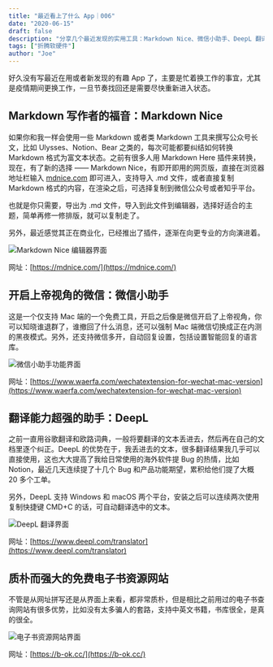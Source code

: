 ```yaml
---
title: "最近看上了什么 App｜006"
date: "2020-06-15"
draft: false
description: "分享几个最近发现的实用工具：Markdown Nice、微信小助手、DeepL 翻译和一个电子书资源网站"
tags: ["折腾软硬件"]
author: "Joe"
---
```


好久没有写最近在用或者新发现的有趣 App 了，主要是忙着换工作的事宜，尤其是疫情期间更换工作，一旦节奏找回还是需要尽快重新进入状态。

## Markdown 写作者的福音：Markdown Nice

如果你和我一样会使用一些 Markdown 或者类 Markdown 工具来撰写公众号长文，比如 Ulysses、Notion、Bear 之类的，每次可能都要纠结如何转换 Markdown 格式为富文本状态。之前有很多人用 Markdown Here 插件来转换，现在，有了新的选择 —— Markdown Nice，有即开即用的网页版，直接在浏览器地址栏输入 [mdnice.com](http://mdnice.com) 即可进入，支持导入 .md 文件，或者直接复制 Markdown 格式的内容，在渲染之后，可选择复制到微信公众号或者知乎平台。

也就是你只需要，导出为 .md 文件，导入到此文件到编辑器，选择好适合的主题，简单再修一修排版，就可以复制走了。

另外，最近感觉其正在商业化，已经推出了插件，逐渐在向更专业的方向演进着。

![Markdown Nice 编辑器界面](/images/posts/recent-favorite-apps/markdown-nice.webp)

网址：[https://mdnice.com/](https://mdnice.com/)

## 开启上帝视角的微信：微信小助手

这是一个仅支持 Mac 端的一个免费工具，开启之后像是微信开启了上帝视角，你可以知晓谁退群了，谁撤回了什么消息，还可以强制 Mac 端微信切换成正在内测的黑夜模式。另外，还支持微信多开，自动回复设置，包括设置智能回复的语言库。

![微信小助手功能界面](/images/posts/recent-favorite-apps/wechat-helper.webp)

网址：[https://www.waerfa.com/wechatextension-for-wechat-mac-version](https://www.waerfa.com/wechatextension-for-wechat-mac-version)

## 翻译能力超强的助手：DeepL

之前一直用谷歌翻译和欧路词典，一般将要翻译的文本丢进去，然后再在自己的文档里逐个纠正。DeepL 的优势在于，我丢进去的文本，很多翻译结果我几乎可以直接使用，这也大大提高了我给日常使用的海外软件提 Bug 的热情，比如 Notion，最近几天连续提了十几个 Bug 和产品功能期望，累积给他们提了大概 20 多个工单。

另外，DeepL 支持 Windows 和 macOS 两个平台，安装之后可以连续两次使用复制快捷键 CMD+C 的话，可自动翻译选中的文本。

![DeepL 翻译界面](/images/posts/recent-favorite-apps/deepl.webp)

网址：[https://www.deepl.com/translator](https://www.deepl.com/translator)

## 质朴而强大的免费电子书资源网站

不管是从网址拼写还是从界面上来看，都非常质朴，但是相比之前用过的电子书查询网站有很多优势，比如没有太多骗人的套路，支持中英文书籍，书库很全，是真的很全。

![电子书资源网站界面](/images/posts/recent-favorite-apps/ebook-site.webp)

网址：[https://b-ok.cc/](https://b-ok.cc/)